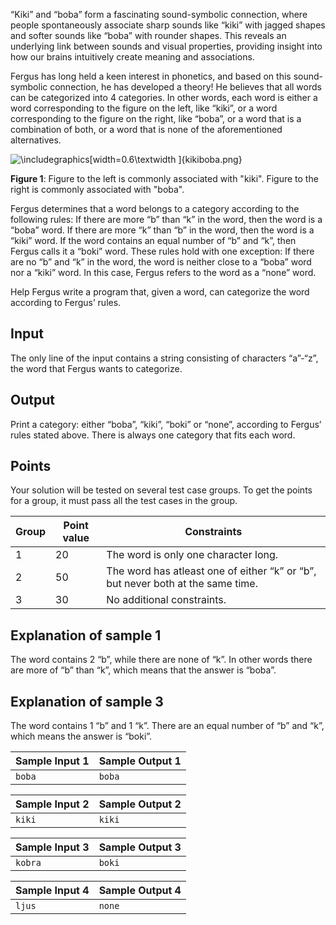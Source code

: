 
“Kiki” and “boba” form a fascinating sound\-symbolic
 connection, where people spontaneously associate sharp sounds
 like “kiki” with jagged shapes and
 softer sounds like “boba” with
 rounder shapes. This reveals an underlying link between sounds
 and visual properties, providing insight into how our brains
 intuitively create meaning and associations.


Fergus has long held a keen interest in phonetics, and based
 on this sound\-symbolic connection, he has developed a theory!
 He believes that all words can be categorized into 4
 categories. In other words, each word is either a word
 corresponding to the figure on the left, like “kiki”, or a word corresponding to the figure on
 the right, like “boba”, or a word
 that is a combination of both, or a word that is none of the
 aforementioned alternatives.




![\includegraphics[width=0.6\textwidth ]{kikiboba.png}](/problems/kikiboba/file/statement/en/img-0001.png)

**Figure 1**: Figure to the left is commonly
 associated with "kiki". Figure to the right is commonly
 associated with "boba".
 


Fergus determines that a word belongs to a category
 according to the following rules: If there are more “b” than “k” in the
 word, then the word is a “boba” word.
 If there are more “k” than
 “b” in the word, then the word is a
 “kiki” word. If the word contains an
 equal number of “b” and “k”, then Fergus calls it a “boki” word. These rules hold with one
 exception: If there are no “b” and
 “k” in the word, the word is neither
 close to a “boba” word nor a
 “kiki” word. In this case, Fergus
 refers to the word as a “none”
 word.


Help Fergus write a program that, given a word, can
 categorize the word according to Fergus’ rules.


Input
-----


The only line of the input contains a string consisting of
 characters “a”\-“z”, the word that Fergus wants to
 categorize.


Output
------


Print a category: either “boba”,
 “kiki”, “boki” or “none”,
 according to Fergus’ rules stated above. There is always one
 category that fits each word.


Points
------


Your solution will be tested on several test case groups. To
 get the points for a group, it must pass all the test cases in
 the group.




| **Group** | **Point value** | **Constraints** |
| --- | --- | --- |
| $1$ | $20$ | The word is only one character long. |
| $2$ | $50$ | The word has atleast one of either “k” or “b”, but  never both at the same time. |
| $3$ | $30$ | No additional constraints. |


Explanation of sample 1
-----------------------


The word contains 2 “b”, while
 there are none of “k”. In other words
 there are more of “b” than
 “k”, which means that the answer is
 “boba”.


Explanation of sample 3
-----------------------


The word contains 1 “b” and 1
 “k”. There are an equal number of
 “b” and “k”, which means the answer is “boki”.




| Sample Input 1 | Sample Output 1 |
| --- | --- |
| ``` boba  ``` | ``` boba  ``` |




| Sample Input 2 | Sample Output 2 |
| --- | --- |
| ``` kiki  ``` | ``` kiki  ``` |




| Sample Input 3 | Sample Output 3 |
| --- | --- |
| ``` kobra  ``` | ``` boki  ``` |




| Sample Input 4 | Sample Output 4 |
| --- | --- |
| ``` ljus  ``` | ``` none  ``` |



